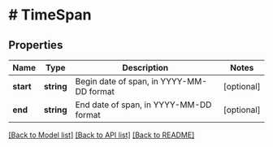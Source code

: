 # # TimeSpan

## Properties

Name | Type | Description | Notes
------------ | ------------- | ------------- | -------------
**start** | **string** | Begin date of span, in YYYY-MM-DD format | [optional] 
**end** | **string** | End date of span, in YYYY-MM-DD format | [optional] 

[[Back to Model list]](../../README.md#documentation-for-models) [[Back to API list]](../../README.md#documentation-for-api-endpoints) [[Back to README]](../../README.md)


